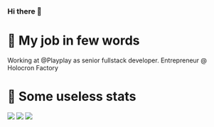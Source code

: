 ### Hi there 👋

<!--
**crazyball/crazyball** is a ✨ _special_ ✨ repository because its `README.md` (this file) appears on your GitHub profile.

Here are some ideas to get you started:

- 🔭 I’m currently working on ...
- 🌱 I’m currently learning ...
- 👯 I’m looking to collaborate on ...
- 🤔 I’m looking for help with ...
- 💬 Ask me about ...
- 📫 How to reach me: ...
- 😄 Pronouns: ...
- ⚡ Fun fact: ...
-->

# 💼 My job in few words 

Working at @Playplay as senior fullstack developer.
Entrepreneur @ Holocron Factory

# 🧮 Some useless stats 

![](http://github-profile-summary-cards.vercel.app/api/cards/profile-details?username=crazyball&theme=dracula)
![](http://github-profile-summary-cards.vercel.app/api/cards/repos-per-language?username=crazyball&theme=dracula)
![](http://github-profile-summary-cards.vercel.app/api/cards/stats?username=crazyball&theme=dracula)
